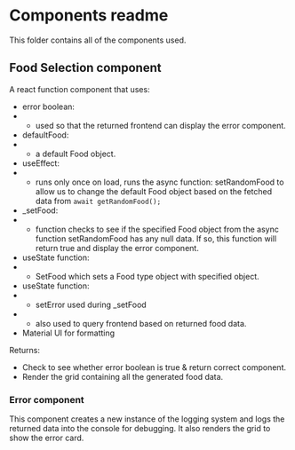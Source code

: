# Components readme
This folder contains all of the components used.

## Food Selection component
A react function component that uses:
- error boolean:
- - used so that the returned frontend can display the error component.
- defaultFood: 
- - a default Food object.
- useEffect: 
- - runs only once on load, runs the async function: setRandomFood to allow us to change the default Food object based on the fetched data from ```await getRandomFood();```
- _setFood: 
- - function checks to see if the specified Food object from the async function setRandomFood has any null data. If so, this function will return true and display the error component.
- useState function: 
- - SetFood which sets a Food type object with specified object.
- useState function: 
- - setError used during _setFood 
- - also used to query frontend based on returned food data.
- Material UI for formatting

Returns:
- Check to see whether error boolean is true & return correct component.
- Render the grid containing all the generated food data.

### Error component
This component creates a new instance of the logging system and logs the returned data into the console for debugging. It also renders the grid to show the error card.
